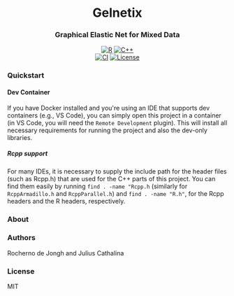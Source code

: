 <div align="center">

# Gelnetix
### Graphical Elastic Net for Mixed Data

[![R](https://img.shields.io/badge/-R_4.3-blue?logo=r&logoColor=white)](https://www.r-project.org/)
[![C++](https://img.shields.io/badge/-C++_17-00599C?logo=cplusplus&logoColor=white)](https://cplusplus.com/)
<br/>
[![CI](https://github.com/jcathalina/gelnetix/actions/workflows/ci.yaml/badge.svg)](https://github.com/jcathalina/gelnetix/actions/workflows/ci.yaml)
[![License](https://img.shields.io/badge/license-MIT-blue)](https://opensource.org/license/mit/) 

</div>

### Quickstart

#### Dev Container
If you have Docker installed and you're using an IDE that supports dev containers (e.g., VS Code), you can simply open this project
in a container (in VS Code, you will need the `Remote Development` plugin). This will install all necessary requirements for running the project and also the dev-only libraries.

##### Rcpp support
For many IDEs, it is necessary to supply the include path for the header files (such as Rcpp.h) that are used for the C++ parts of this project. You can find them easily by running `find . -name "Rcpp.h` (similarly for `RcppArmadillo.h` and `RcppParallel.h`) and `find . -name "R.h"`, for the Rcpp headers and the R headers, respectively.

### About

### Authors

Rocherno de Jongh and Julius Cathalina

### License

MIT